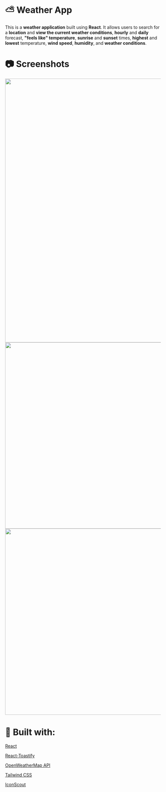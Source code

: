 # :partly_sunny: Weather App
This is a **weather application** built using **React**. It allows users to search for a **location** and **view the current weather conditions**, **hourly** and **daily** forecast, **"feels like" temperature**, **sunrise** and **sunset** times, **highest** and **lowest** temperature, **wind speed**, **humidity**, and **weather conditions**.

# :camera: Screenshots
<img src="https://github.com/atabakov10/React-Weather-App/assets/99538671/3342e1b3-3d14-4c13-9027-7c5bc1c77a6b" width=850/>
<img src="https://github.com/atabakov10/React-Weather-App/assets/99538671/1da4b396-1366-49ca-a7b4-2aeb0dea2642" width=600/>
<img src="https://github.com/atabakov10/React-Weather-App/assets/99538671/7cff84ad-e89c-4a69-94d9-b7b8347128ae" width=600/>

# :page_facing_up: Built with:
<p align="left"> <a href="https://react.dev/" target="_blank" rel="noreferrer"> React </a>
<p align="left"> <a href="https://www.npmjs.com/package/react-toastify" target="_blank" rel="noreferrer"> React-Toastify </a>
<p align="left"> <a href="https://openweathermap.org/" target="_blank" rel="noreferrer"> OpenWeatherMap API </a>
<p align="left"> <a href="https://tailwindcss.com/" target="_blank" rel="noreferrer"> Tailwind CSS </a>
<p align="left"> <a href="https://iconscout.com/unicons" target="_blank" rel="noreferrer"> IconScout </a>
  
  
  

